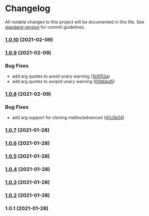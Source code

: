 # Changelog

All notable changes to this project will be documented in this file. See [standard-version](https://github.com/conventional-changelog/standard-version) for commit guidelines.

### [1.0.10](https://github.com/quintype/create-malibu-app/compare/v1.0.9...v1.0.10) (2021-02-09)

### [1.0.9](https://github.com/quintype/create-malibu-app/compare/v1.0.8...v1.0.9) (2021-02-09)


### Bug Fixes

* add arg quotes to avoid unary warning ([1b5f52a](https://github.com/quintype/create-malibu-app/commit/1b5f52a0dceb91e10832744b9ddf53f17773450c))
* add arg quotes to avopid unary warning ([00bbbd5](https://github.com/quintype/create-malibu-app/commit/00bbbd5339118ceb4969153da05b9b08e122a2c8))

### [1.0.8](https://github.com/quintype/create-malibu-app/compare/v1.0.7...v1.0.8) (2021-02-09)


### Bug Fixes

* add arg support for cloning malibu/advanced ([41c0b04](https://github.com/quintype/create-malibu-app/commit/41c0b0483a2592721c8909ec33515daa1b8bd55a))

### [1.0.7](https://github.com/quintype/create-malibu-app/compare/v1.0.5...v1.0.7) (2021-01-28)

### [1.0.6](https://github.com/quintype/create-malibu-app/compare/v1.0.5...v1.0.6) (2021-01-28)

### [1.0.5](https://github.com/quintype/create-malibu-app/compare/v1.0.4...v1.0.5) (2021-01-28)

### [1.0.4](https://github.com/quintype/create-malibu-app/compare/v1.0.3...v1.0.4) (2021-01-28)

### [1.0.3](https://github.com/quintype/create-malibu-app/compare/v1.0.2...v1.0.3) (2021-01-28)

### [1.0.2](https://github.com/quintype/create-malibu-app/compare/v1.0.1...v1.0.2) (2021-01-28)

### 1.0.1 (2021-01-28)
